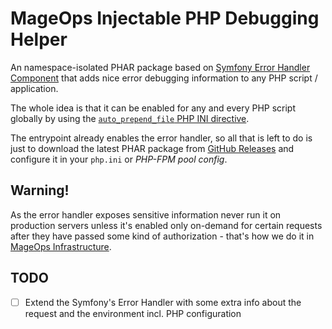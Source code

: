 MageOps Injectable PHP Debugging Helper
=======================================

An namespace-isolated PHAR package based on [Symfony Error Handler Component](https://symfony.com/doc/current/components/error_handler.html) that
adds nice error debugging information to any PHP script / application.

The whole idea is that it can be enabled for any and every PHP script globally
by using the [`auto_prepend_file` PHP INI directive](https://www.php.net/manual/en/ini.core.php#ini.auto-prepend-file).

The entrypoint already enables the error handler, so all that is left to do
is just to download the latest PHAR package from [GitHub Releases](https://github.com/mageops/php-debug-helper/releases)
and configure it in your `php.ini` or *PHP-FPM pool config*.

## Warning!

As the error handler exposes sensitive information never run it on production servers
unless it's enabled only on-demand for certain requests after they have passed some kind of
authorization - that's how we do it in [MageOps Infrastructure](https://github.com/mageops/ansible-infrastructure).

## TODO

 - [ ] Extend the Symfony's Error Handler with some extra info about the
       request and the environment incl. PHP configuration